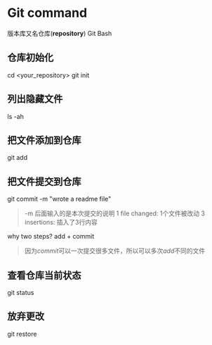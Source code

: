 # Git command

版本库又名仓库(**repository**)
Git Bash

## 仓库初始化
cd <your_repository>
git init

## 列出隐藏文件
ls -ah

## 把文件添加到仓库
git add <yourfile>

## 把文件提交到仓库
git commit -m "wrote a readme file"
> -m 后面输入的是本次提交的说明
> 1 file changed: 1个文件被改动
> 3 insertions: 插入了3行内容

why two steps? add + commit
> 因为*commit*可以一次提交很多文件，所以可以多次*add*不同的文件

## 查看仓库当前状态
git status

## 放弃更改
git restore <yourfile>